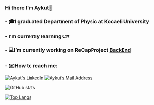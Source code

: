 ### Hi there I'm Aykut👋

### - 🎓I graduated Department of Physic at Kocaeli University
### - I’m currently learning C#
### - 💻I’m currently working on ReCapProject [BackEnd](https://github.com/aykut-coskun/ReCapProject)

 








### - ✉️How to reach me:
<a href="https://www.linkedin.com/in/aykut-coşkun-79a11c1/" target="_blank" rel="nofollow"><img alt="Aykut's LinkedIn" src="https://img.shields.io/badge/LinkedIn-0077B5?style=for-the-badge&logo=linkedin&logoColor=white" /></a>
<a href="mailto:aykut.coskun1991@gmail.com" target="_blank" rel="nofollow"><img alt="Aykut's Mail Address" src="https://img.shields.io/badge/Gmail-D14836?style=for-the-badge&logo=gmail&logoColor=white" /></a>







![GitHub stats](https://github-readme-stats.vercel.app/api?username=aykut-coskun&show_icons=true&theme=yeblu)

[![Top Langs](https://github-readme-stats.vercel.app/api/top-langs/?username=aykut-coskun&langs_count=5)](https://github.com/aykut-coskun)



<!--
**aykut-coskun/aykut-coskun** is a ✨ _special_ ✨ repository because its `README.md` (this file) appears on your GitHub profile.

Here are some ideas to get you started:


- 👯 I’m looking to collaborate on ...
- 🤔 I’m looking for help with ...
- 💬 Ask me about ...
- 📫 How to reach me: ...
- 😄 Pronouns: ...
- ⚡ Fun fact: ...
-->
